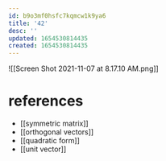 ```yaml
---
id: b9o3mf0hsfc7kqmcw1k9ya6
title: '42'
desc: ''
updated: 1654530814435
created: 1654530814435
---
```

![[Screen Shot 2021-11-07 at 8.17.10 AM.png]]
# references
- [[symmetric matrix]]
- [[orthogonal vectors]]
- [[quadratic form]]
- [[unit vector]]

